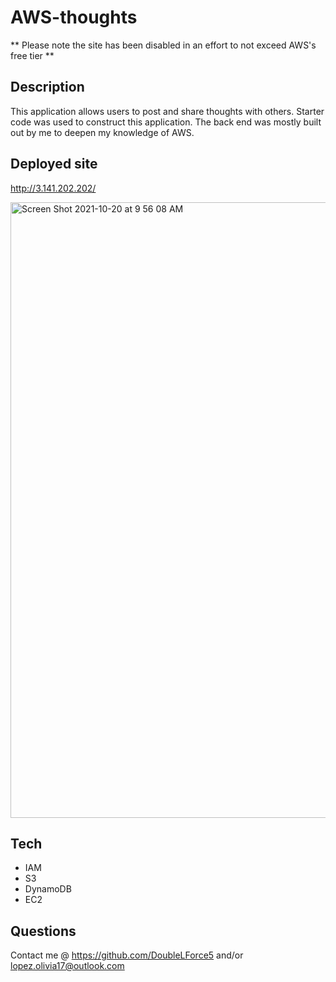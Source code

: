 # AWS-thoughts

** Please note the site has been disabled in an effort to not exceed AWS's free tier **

## Description
This application allows users to post and share thoughts with others. Starter code was used to construct this application. The back end was mostly built out by me to deepen my knowledge of AWS. 

## Deployed site 
http://3.141.202.202/

<img width="985" alt="Screen Shot 2021-10-20 at 9 56 08 AM" src="https://user-images.githubusercontent.com/73543476/138118360-45e7b96b-18fd-405f-9f22-af12ebd46150.png">

## Tech 
- IAM
- S3
- DynamoDB
- EC2

## Questions
Contact me @ https://github.com/DoubleLForce5 and/or lopez.olivia17@outlook.com 
